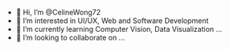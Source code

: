 - 👋 Hi, I’m @CelineWong72
- 👀 I’m interested in UI/UX, Web and Software Development
- 🌱 I’m currently learning Computer Vision, Data Visualization ...
- 💞️ I’m looking to collaborate on ...

<!---
CelineWong72/CelineWong72 is a ✨ special ✨ repository because its `README.md` (this file) appears on your GitHub profile.
You can click the Preview link to take a look at your changes.
--->
